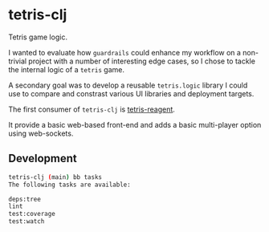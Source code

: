 # tetris-clj

Tetris game logic.

I wanted to evaluate how `guardrails` could enhance my workflow on a non-trivial
project with a number of interesting edge cases, so I chose to tackle the internal
logic of a `tetris` game.

A secondary goal was to develop a reusable `tetris.logic` library I could use to
compare and constrast various UI libraries and deployment targets.

The first consumer of `tetris-clj` is [tetris-reagent](https://github.com/codeasone/tetris-reagent).

It provide a basic web-based front-end and adds a basic multi-player option using web-sockets.

## Development

```sh
tetris-clj (main) bb tasks
The following tasks are available:

deps:tree
lint
test:coverage
test:watch
```
